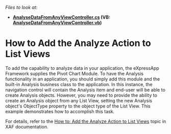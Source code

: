 <!-- default file list -->
*Files to look at*:

* **[AnalyseDataFromAnyViewController.cs](./CS/HowToAddAnalyzeAction.Module/AnalyseDataFromAnyViewController.cs) (VB: [AnalyseDataFromAnyViewController.vb](./VB/HowToAddAnalyzeAction.Module/AnalyseDataFromAnyViewController.vb))**
<!-- default file list end -->
# How to Add the Analyze Action to List Views


<p>To add the capability to analyze data in your application, the eXpressApp Framework supplies the Pivot Chart Module. To have the Analysis functionality in an application, you should simply add this module and the built-in Analysis business class to the application. In this instance, the navigation control will contain the Analysis item and end-user will be able to create Analysis objects. However, you may need to provide the ability to create an Analysis object from any List View, setting the new Analysis object's ObjectType property to the object type of the List View. This example demonstrates how to accomplish this task.</p><p>For details, refer to the <a href="http://documentation.devexpress.com/#Xaf/CustomDocument3049">How to: Add the Analyze Action to List Views</a> topic in XAF documentation.</p>

<br/>


